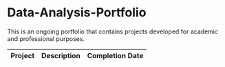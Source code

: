 # Data-Analysis-Portfolio
This is an ongoing portfolio that contains projects developed for academic and professional purposes.

| Project | Description | Completion Date |
| :--- | :---: | :---: |

